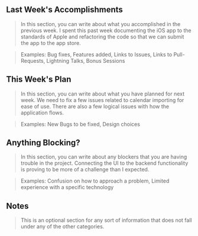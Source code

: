 ## Last Week's Accomplishments

> In this section, you can write about what you accomplished in the previous week.
I spent this past week documenting the iOS app to the standards of Apple and refactoring the code so that we can submit
the app to the app store.

> Examples:
> Bug fixes, Features added, Links to Issues, Links to Pull-Requests, Lightning Talks, Bonus Sessions

## This Week's Plan

> In this section, you can write about what you have planned for next week.
We need to fix a few issues related to calendar importing for ease of use. There are also a few logical issues with
how the application flows.

> Examples: New Bugs to be fixed, Design choices

## Anything Blocking?

> In this section, you can write about any blockers that you are having trouble in the project.
Connecting the UI to the backend functionality is proving to be more of a challenge than I expected.

> Examples: Confusion on how to approach a problem, Limited experience with a specific technology

## Notes

> This is an optional section for any sort of information that does not fall under any of the other categories.
